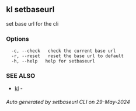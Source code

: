 ## kl setbaseurl

set base url for the cli



### Options

```
  -c, --check   check the current base url
  -r, --reset   reset the base url to default
  -h, --help   help for setbaseurl
```

### SEE ALSO

* [kl](kl.md)  - 

###### Auto generated by setbaseurl CLI on 29-May-2024
